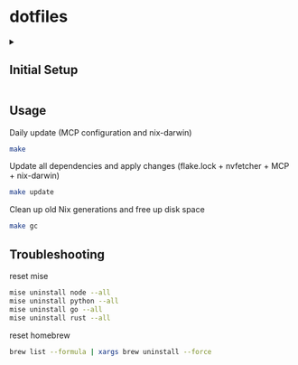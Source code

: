 # dotfiles

<details>
<summary><h2>Initial Setup</h2></summary>

### Setup PC

This config assumes username `shuntaka`. Update if different.

### Installation (macOS)

1. Install Xcode Command Line Tools first:
   ```bash
   xcode-select --install
   ```

2. Run installation script:
   ```bash
   bash <(curl -sSL https://raw.githubusercontent.com/shuntaka9576/dotfiles/main/install.sh)
   ```

This script will:

- Install Nix package manager
- Clone this repository to `~/dotfiles`
- Set up nix-darwin
- Install mise tools

### Post-Installation Setup

After running the installation script, complete the following steps:

1. **Restart your terminal** or run `source ~/.zshrc`

2. **Neovim Setup**

   ```bash
   nvim
   ```

   Inside Neovim:

   ```nvim
   :Lazy update
   ```

3. **GitHub Authentication**

   ```bash
   gh auth login
   ```

4. **Install Haskell** (optional)
   ```bash
   curl --proto '=https' --tlsv1.2 -sSf https://get-ghcup.haskell.org | sh
   ghcup tui
   ```

### Manual Application Installation

- Kindle
- Happy Hacking Keyboard.app
- CompareMerge.app
- Testcontainers Desktop.app

</details>

## Usage

Daily update (MCP configuration and nix-darwin)

```bash
make
```

Update all dependencies and apply changes (flake.lock + nvfetcher + MCP + nix-darwin)

```bash
make update
```

Clean up old Nix generations and free up disk space

```bash
make gc
```

## Troubleshooting

reset mise

```bash
mise uninstall node --all
mise uninstall python --all
mise uninstall go --all
mise uninstall rust --all
```

reset homebrew

```bash
brew list --formula | xargs brew uninstall --force
```
